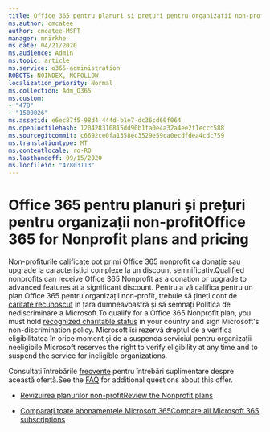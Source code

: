 ```yaml
---
title: Office 365 pentru planuri și prețuri pentru organizații non-profit
ms.author: cmcatee
author: cmcatee-MSFT
manager: mnirkhe
ms.date: 04/21/2020
ms.audience: Admin
ms.topic: article
ms.service: o365-administration
ROBOTS: NOINDEX, NOFOLLOW
localization_priority: Normal
ms.collection: Adm_O365
ms.custom:
- "478"
- "1500026"
ms.assetid: e6ec87f5-98d4-444d-b1e7-dc36cd60f064
ms.openlocfilehash: 120428310815dd90b1fa0e4a32a4ee2f1eccc588
ms.sourcegitcommit: c6692ce0fa1358ec3529e59ca0ecdfdea4cdc759
ms.translationtype: MT
ms.contentlocale: ro-RO
ms.lasthandoff: 09/15/2020
ms.locfileid: "47803113"
---
```

# <a name="office-365-for-nonprofit-plans-and-pricing"></a><span data-ttu-id="02b5c-102">Office 365 pentru planuri și prețuri pentru organizații non-profit</span><span class="sxs-lookup"><span data-stu-id="02b5c-102">Office 365 for Nonprofit plans and pricing</span></span>

<span data-ttu-id="02b5c-103">Non-profiturile calificate pot primi Office 365 nonprofit ca donație sau upgrade la caracteristici complexe la un discount semnificativ.</span><span class="sxs-lookup"><span data-stu-id="02b5c-103">Qualified nonprofits can receive Office 365 Nonprofit as a donation or upgrade to advanced features at a significant discount.</span></span> <span data-ttu-id="02b5c-104">Pentru a vă califica pentru un plan Office 365 pentru organizații non-profit, trebuie să țineți cont de [caritate recunoscut](https://go.microsoft.com/fwlink/p/?LinkID=330253) în țara dumneavoastră și să semnați Politica de nediscriminare a Microsoft.</span><span class="sxs-lookup"><span data-stu-id="02b5c-104">To qualify for a Office 365 Nonprofit plan, you must hold [recognized charitable status](https://go.microsoft.com/fwlink/p/?LinkID=330253) in your country and sign Microsoft's non-discrimination policy.</span></span> <span data-ttu-id="02b5c-105">Microsoft își rezervă dreptul de a verifica eligibilitatea în orice moment și de a suspenda serviciul pentru organizații neeligibile.</span><span class="sxs-lookup"><span data-stu-id="02b5c-105">Microsoft reserves the right to verify eligibility at any time and to suspend the service for ineligible organizations.</span></span>
  
<span data-ttu-id="02b5c-106">Consultați întrebările [frecvente](https://products.office.com/nonprofit/office-365-nonprofit) pentru întrebări suplimentare despre această ofertă.</span><span class="sxs-lookup"><span data-stu-id="02b5c-106">See the [FAQ](https://products.office.com/nonprofit/office-365-nonprofit) for additional questions about this offer.</span></span>
  
- [<span data-ttu-id="02b5c-107">Revizuirea planurilor non-profit</span><span class="sxs-lookup"><span data-stu-id="02b5c-107">Review the Nonprofit plans</span></span>](https://products.office.com/nonprofit/office-365-nonprofit-plans-and-pricing?tab=1)

- [<span data-ttu-id="02b5c-108">Comparați toate abonamentele Microsoft 365</span><span class="sxs-lookup"><span data-stu-id="02b5c-108">Compare all Microsoft 365 subscriptions</span></span>](https://products.office.com/business/compare-more-office-365-for-business-plans)